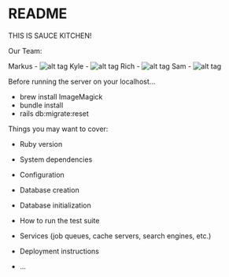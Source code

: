 # README

THIS IS SAUCE KITCHEN!

Our Team:

Markus - ![alt tag](https://github.com/scalableinternetservices/sauce-kitchen/tree/master/app/assets/images/markusProfile.jpg)
Kyle - ![alt tag](https://github.com/scalableinternetservices/sauce-kitchen/tree/master/app/assets/images/kyleProfile.jpg)
Rich - ![alt tag](https://github.com/scalableinternetservices/sauce-kitchen/tree/master/app/assets/images/richProfile.jpg)
Sam - ![alt tag](https://github.com/scalableinternetservices/sauce-kitchen/tree/master/app/assets/images/samProfile.jpg)

Before running the server on your localhost...
* brew install ImageMagick
* bundle install
* rails db:migrate:reset

Things you may want to cover:

* Ruby version

* System dependencies

* Configuration

* Database creation

* Database initialization

* How to run the test suite

* Services (job queues, cache servers, search engines, etc.)

* Deployment instructions

* ...
